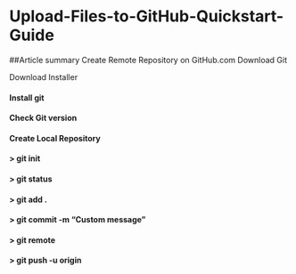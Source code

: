 # Upload-Files-to-GitHub-Quickstart-Guide

##Article summary
Create Remote Repository on GitHub.com
Download Git

Download Installer
#### Install git
#### Check Git version
#### Create Local Repository

#### > git init
#### > git status
#### > git add .
#### > git commit -m “Custom message”
#### > git remote <remote url>
#### > git push -u origin <branch name>
